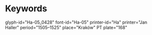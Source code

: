 # Keywords
glyph-id="Ha-05_0428"
font-id="Ha-05"
printer-id="Ha"
printer="Jan Haller"
period="1505–1525"
place="Kraków"
PT plate="168"
